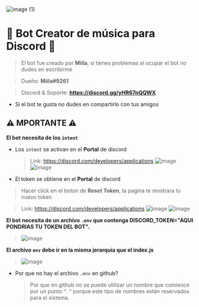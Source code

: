 ![image (1)](https://user-images.githubusercontent.com/116461642/211117446-75e59dc8-bc60-489a-979e-36d0277869d5.png)


# 🎵 Bot **Creator** de música para **Discord** 🎵
> El bot fue creado por **Miila**, si tienes problemas al ocupar el bot no dudes en escribirme

> Dueño: **Miila#9261**

> Discord & Soporte: **https://discord.gg/yHR67nQQWX**

* Si el bot te gusta no dudes en compartirlo con tus amigos

## ⚠️ MPORTANTE ⚠️
**El bot necesita de los `intent`**

* Los `intent` se activan en el **Portal** de discord

  > Link: https://discord.com/developers/applications
  > ![image](https://user-images.githubusercontent.com/116461642/211119423-3a53f50e-372e-43a5-a133-e552b69abd2c.png)
  > ![image](https://user-images.githubusercontent.com/116461642/211118041-fa5ec72c-1011-4ce2-b034-22007dd8362e.png)

* El token se obtiene en el **Portal** de discord

 > Hacer click en el boton de **Reset Token**, la pagina te mostrara tu nuevo token

 > Link: https://discord.com/developers/applications
 > ![image](https://user-images.githubusercontent.com/116461642/211119423-3a53f50e-372e-43a5-a133-e552b69abd2c.png)
 > ![image](https://user-images.githubusercontent.com/116461642/211118181-7698e928-f3af-408a-8640-d674b97f8dff.png)

**El bot necesita de un archivo `.env` que contenga DISCORD_TOKEN="AQUI PONDRIAS TU TOKEN DEL BOT".**

  > ![image](https://user-images.githubusercontent.com/116461642/211116350-57725006-e4b6-4847-99df-d2986c1b6b66.png)

**El archivo `env` debe ir en la misma jerarquía que el index.js**

  > ![image](https://user-images.githubusercontent.com/116461642/211116446-a279b978-668a-4826-b61f-b03b532666e1.png)

* Por que no hay el archivo `.env` en github?
  > Por que en github no se puede utilizar un nombre que comience por un punto `“.”` porque este tipo de nombres están reservados para el sistema.

